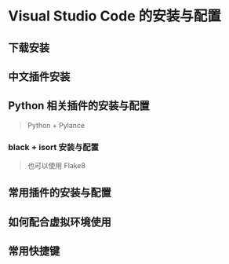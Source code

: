 # Visual Studio Code 的安装与配置

## 下载安装

## 中文插件安装

## Python 相关插件的安装与配置

> Python + Pylance

### black + isort 安装与配置

> 也可以使用 Flake8

## 常用插件的安装与配置

## 如何配合虚拟环境使用

## 常用快捷键
